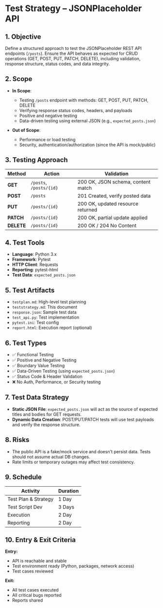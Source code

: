 # Test Strategy – JSONPlaceholder API

## 1. Objective
Define a structured approach to test the JSONPlaceholder REST API endpoints (`/posts`). Ensure the API behaves as expected for CRUD operations (GET, POST, PUT, PATCH, DELETE), including validation, response structure, status codes, and data integrity.

## 2.  Scope
- **In Scope**:
  - Testing `/posts` endpoint with methods: GET, POST, PUT, PATCH, DELETE
  - Verifying response status codes, headers, and payloads
  - Positive and negative testing
  - Data-driven testing using external JSON (e.g., `expected_posts.json`)

- **Out of Scope**:
  - Performance or load testing
  - Security, authentication/authorization (since the API is mock/public)

## 3. Testing Approach

| Method | Action | Validation |
|--------|--------|------------|
| **GET**    | `/posts`, `/posts/{id}` | 200 OK, JSON schema, content match |
| **POST**   | `/posts` | 201 Created, verify posted data |
| **PUT**    | `/posts/{id}` | 200 OK, updated resource returned |
| **PATCH**  | `/posts/{id}` | 200 OK, partial update applied |
| **DELETE** | `/posts/{id}` | 200 OK / 204 No Content |

## 4. Test Tools
- **Language**: Python 3.x
- **Framework**: Pytest
- **HTTP Client**: Requests
- **Reporting**: pytest-html
- **Test Data**: `expected_posts.json`

## 5. Test Artifacts
- `testplan.md`: High-level test planning
- `teststrategy.md`: This document
- `response.json`: Sample test data
- `test_api.py`: Test implementation
- `pytest.ini`: Test config
- `report.html`: Execution report (optional)

## 6. Test Types

- ✅ Functional Testing
- ✅ Positive and Negative Testing
- ✅ Boundary Value Testing
- ✅ Data-Driven Testing (using `expected_posts.json`)
- ✅ Status Code & Header Validation
- ❌ No Auth, Performance, or Security testing

## 7. Test Data Strategy
- **Static JSON File**: `expected_posts.json` will act as the source of expected titles and bodies for GET requests.
- **Dynamic Data Creation**: POST/PUT/PATCH tests will use test payloads and verify the response structure.

## 8. Risks
- The public API is a fake/mock service and doesn't persist data. Tests should not assume actual DB changes.
- Rate limits or temporary outages may affect test consistency.

## 9. Schedule

| Activity             | Duration |
|----------------------|----------|
| Test Plan & Strategy | 1 Day    |
| Test Script Dev      | 3 Days   |
| Execution            | 2 Day    |
| Reporting            | 2 Day    |

## 10. Entry & Exit Criteria

**Entry:**
- API is reachable and stable
- Test environment ready (Python, packages, network access)
- Test cases reviewed

**Exit:**
- All test cases executed
- All critical bugs reported
- Reports shared